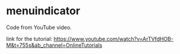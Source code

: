 # menuindicator 

Code from YouTube video.

link for the tutorial: https://www.youtube.com/watch?v=ArTVfdHOB-M&t=755s&ab_channel=OnlineTutorials
